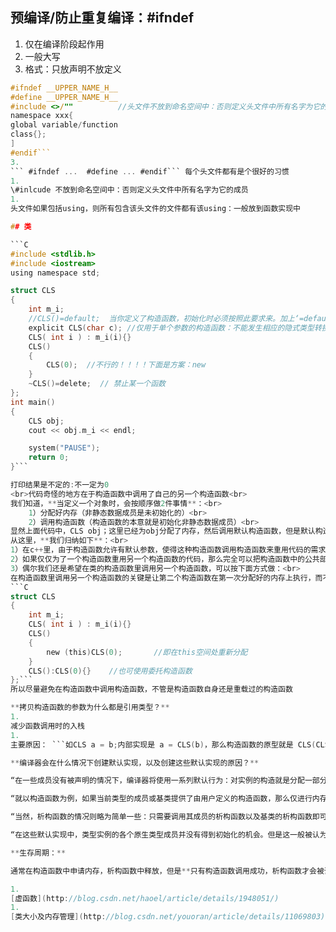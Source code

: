 
## 预编译/防止重复编译：**#ifndef**
1. 仅在编译阶段起作用
2. 一般大写
3. 格式：只放声明不放定义
```C
#ifndef __UPPER_NAME_H__  
#define __UPPER_NAME_H__
#include <>/""          //头文件不放到命名空间中：否则定义头文件中所有名字为它的成员
namespace xxx{
global variable/function
class{};
]
#endif```
3. 
``` #ifndef ...  #define ... #endif``` 每个头文件都有是个很好的习惯
1. 
\#inlcude 不放到命名空间中：否则定义头文件中所有名字为它的成员
1. 
头文件如果包括using，则所有包含该头文件的文件都有该using：一般放到函数实现中

## 类

```C
#include <stdlib.h>
#include <iostream>
using namespace std;

struct CLS
{
    int m_i;
    //CLS()=default;  当你定义了构造函数，初始化时必须按照此要求来。加上‘=default’可以“留用”编译器的默认构造函数
    explicit CLS(char c); //仅用于单个参数的构造函数：不能发生相应的隐式类型转换：CLS t = CLS(18);CLS t=18错
    CLS( int i ) : m_i(i){}
    CLS()
    {
        CLS(0);  //不行的！！！！下面是方案：new
    }
    ~CLS()=delete;  // 禁止某一个函数
};
int main()
{
    CLS obj;    
    cout << obj.m_i << endl;

    system("PAUSE");
    return 0;
}```

打印结果是不定的:不一定为0 
<br>代码奇怪的地方在于构造函数中调用了自己的另一个构造函数<br>
我们知道，**当定义一个对象时，会按顺序做2件事情**：<br>
    1）分配好内存（非静态数据成员是未初始化的）<br>
    2）调用构造函数（构造函数的本意就是初始化非静态数据成员）<br>
显然上面代码中，CLS obj；这里已经为obj分配了内存，然后调用默认构造函数，但是默认构造函数还未执行完，却调用了另一个构造函数，这样相当于产生了一个**匿名的临时CLS对象**，它调用CLS(int)构造函数，将这个匿名临时对象自己的数据成员m_i初始化为0；但是obj的数据成员并没有得到初始化。于是obj的m_i是未初始化的，因此其值也是不确定的<br>
从这里，**我们归纳如下**：<br>
1）在c++里，由于构造函数允许有默认参数，使得这种构造函数调用构造函数来重用代码的需求大为减少<br>
2）如果仅仅为了一个构造函数重用另一个构造函数的代码，那么完全可以把构造函数中的公共部分抽取出来定义一个成员函数(推荐为private),然后在每个需要这个代码的构造函数中调用该函数即可<br>
3）偶尔我们还是希望在类的构造函数里调用另一个构造函数，可以按下面方式做：<br>
在构造函数里调用另一个构造函数的关键是让第二个构造函数在第一次分配好的内存上执行，而不是分配新的内存，这个可以用标准库的**placement new技术**做到(或者定义一个private函数实现公共功能)：
```C
struct CLS
{
    int m_i;
    CLS( int i ) : m_i(i){}
    CLS()
    {
        new (this)CLS(0);       //即在this空间处重新分配
    }
    CLS():CLS(0){}    //也可使用委托构造函数
};```
所以尽量避免在构造函数中调用构造函数，不管是构造函数自身还是重载过的构造函数

**拷贝构造函数的参数为什么都是引用类型？**
1. 
减少函数调用时的入栈
1. 
主要原因： ```如CLS a = b;内部实现是 a = CLS(b)，那么构造函数的原型就是 CLS(CLS ex),即CLS a = CLS(CLS ex),然后b会赋值给形参ex，即CLS ex=b。进入死循环了。所以参数需要引用，就不会产生值传递了即不会有赋值操作了。```

**编译器会在什么情况下创建默认实现，以及创建这些默认实现的原因？**

“在一些成员没有被声明的情况下，编译器将使用一系列默认行为：对实例的构造就是分配一部分内存，而不对该部分内存做任何事情；对实例的拷贝也仅仅是将原实例中的内存**按位拷贝**到新实例中；而赋值运算符也是对类型实例所拥有的各信息进行拷贝。而在某些情况下，这些默认行为不再满足条件，那么编译器将尝试根据已有信息创建这些成员的默认实现。这些影响因素可以分为几种：类型所提供的相应成员，类型中的虚函数以及类型的虚基类。”

“就以构造函数为例，如果当前类型的成员或基类提供了由用户定义的构造函数，那么仅进行内存拷贝可能已经不是正确的行为。这是因为该成员的构造函数可能包含了成员初始化，成员函数调用等众多执行逻辑。此时编译器就需要为这个类型生成一个默认构造函数，以执行对成员或基类构造函数的调用。另外，如果一个类型声明了一个虚函数，那么编译器仍需要生成一个构造函数，以初始化指向该虚函数表的指针。如果一个类型的各个派生类中拥有一个虚基类，那么编译器同样需要生成构造函数，以初始化该虚基类的位置。这些情况同样需要在拷贝构造函数中考虑：如果一个类型的成员变量拥有一个拷贝构造函数，或者其基类拥有一个拷贝构造函数，位拷贝就不再满足要求了，因为拷贝构造函数内可能执行了某些并不是位拷贝的逻辑。同时如果一个类型声明了虚函数，拷贝构造函数需要根据目标类型初始化虚函数表指针。如基类实例经过拷贝后，其虚函数表指针不应指向派生类的虚函数表。同理，如果一个类型的各个派生类中拥有一个虚派生，那么编译器也应为其生成拷贝构造函数，以正确设置各个虚基类的偏移。”

“当然，析构函数的情况则略为简单一些：只需要调用其成员的析构函数以及基类的析构函数即可，而不需要再考虑对虚基类偏移的设置及虚函数表指针的设置。”

“在这些默认实现中，类型实例的各个原生类型成员并没有得到初始化的机会。但是这一般被认为是软件开发人员的责任，而不是编译器的责任。”

**生存周期：**

通常在构造函数中申请内存，析构函数中释放，但是**只有构造函数调用成功，析构函数才会被调用**，换句话说，如果在构造函数中产生了异常，那么析构函数将不会调用，这样就会造成资源泄漏的隐患。**常识：析构函数不能抛异常**

1. 
[虚函数](http://blog.csdn.net/haoel/article/details/1948051/)
1. 
[类大小及内存管理](http://blog.csdn.net/youoran/article/details/11069803)

